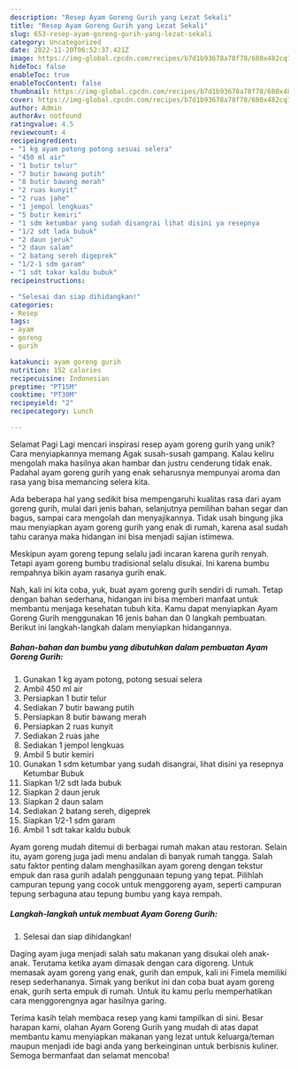 ```yaml
---
description: "Resep Ayam Goreng Gurih yang Lezat Sekali"
title: "Resep Ayam Goreng Gurih yang Lezat Sekali"
slug: 653-resep-ayam-goreng-gurih-yang-lezat-sekali
category: Uncategorized
date: 2022-11-20T06:52:37.421Z
image: https://img-global.cpcdn.com/recipes/b7d1b93678a78f78/680x482cq70/ayam-goreng-gurih-foto-resep-utama.jpg
hideToc: false
enableToc: true
enableTocContent: false
thumbnail: https://img-global.cpcdn.com/recipes/b7d1b93678a78f78/680x482cq70/ayam-goreng-gurih-foto-resep-utama.jpg
cover: https://img-global.cpcdn.com/recipes/b7d1b93678a78f78/680x482cq70/ayam-goreng-gurih-foto-resep-utama.jpg
author: Admin
authorAv: notfound
ratingvalue: 4.5
reviewcount: 4
recipeingredient:
- "1 kg ayam potong potong sesuai selera"
- "450 ml air"
- "1 butir telur"
- "7 butir bawang putih"
- "8 butir bawang merah"
- "2 ruas kunyit"
- "2 ruas jahe"
- "1 jempol lengkuas"
- "5 butir kemiri"
- "1 sdm ketumbar yang sudah disangrai lihat disini ya resepnya                      Ketumbar Bubuk"
- "1/2 sdt lada bubuk"
- "2 daun jeruk"
- "2 daun salam"
- "2 batang sereh digeprek"
- "1/2-1 sdm garam"
- "1 sdt takar kaldu bubuk"
recipeinstructions:

- "Selesai dan siap dihidangkan!"
categories:
- Resep
tags:
- ayam
- goreng
- gurih

katakunci: ayam goreng gurih 
nutrition: 152 calories
recipecuisine: Indonesian
preptime: "PT15M"
cooktime: "PT30M"
recipeyield: "2"
recipecategory: Lunch

---
```



Selamat Pagi Lagi mencari inspirasi resep ayam goreng gurih yang unik? Cara menyiapkannya memang Agak susah-susah gampang. Kalau keliru mengolah maka hasilnya akan hambar dan justru cenderung tidak enak. Padahal ayam goreng gurih yang enak seharusnya mempunyai aroma dan rasa yang bisa memancing selera kita.


Ada beberapa hal yang sedikit bisa mempengaruhi kualitas rasa dari ayam goreng gurih, mulai dari jenis bahan, selanjutnya pemilihan bahan segar dan bagus, sampai cara mengolah dan menyajikannya. Tidak usah bingung jika mau menyiapkan ayam goreng gurih yang enak di rumah, karena asal sudah tahu caranya maka hidangan ini bisa menjadi sajian istimewa.

Meskipun ayam goreng tepung selalu jadi incaran karena gurih renyah. Tetapi ayam goreng bumbu tradisional selalu disukai. Ini karena bumbu rempahnya bikin ayam rasanya gurih enak.


Nah, kali ini kita coba, yuk, buat ayam goreng gurih sendiri di rumah. Tetap dengan bahan sederhana, hidangan ini bisa memberi manfaat untuk membantu menjaga kesehatan tubuh kita. Kamu dapat menyiapkan Ayam Goreng Gurih menggunakan 16 jenis bahan dan 0 langkah pembuatan. Berikut ini langkah-langkah dalam menyiapkan hidangannya.

<!--inarticleads1-->

##### Bahan-bahan dan bumbu yang dibutuhkan dalam pembuatan Ayam Goreng Gurih:

1. Gunakan 1 kg ayam potong, potong sesuai selera
1. Ambil 450 ml air
1. Persiapkan 1 butir telur
1. Sediakan 7 butir bawang putih
1. Persiapkan 8 butir bawang merah
1. Persiapkan 2 ruas kunyit
1. Sediakan 2 ruas jahe
1. Sediakan 1 jempol lengkuas
1. Ambil 5 butir kemiri
1. Gunakan 1 sdm ketumbar yang sudah disangrai, lihat disini ya resepnya                      Ketumbar Bubuk
1. Siapkan 1/2 sdt lada bubuk
1. Siapkan 2 daun jeruk
1. Siapkan 2 daun salam
1. Sediakan 2 batang sereh, digeprek
1. Siapkan 1/2-1 sdm garam
1. Ambil 1 sdt takar kaldu bubuk


Ayam goreng mudah ditemui di berbagai rumah makan atau restoran. Selain itu, ayam goreng juga jadi menu andalan di banyak rumah tangga. Salah satu faktor penting dalam menghasilkan ayam goreng dengan tekstur empuk dan rasa gurih adalah penggunaan tepung yang tepat. Pilihlah campuran tepung yang cocok untuk menggoreng ayam, seperti campuran tepung serbaguna atau tepung bumbu yang kaya rempah. 

<!--inarticleads2-->

##### Langkah-langkah untuk membuat Ayam Goreng Gurih:


1. Selesai dan siap dihidangkan!

Daging ayam juga menjadi salah satu makanan yang disukai oleh anak-anak. Terutama ketika ayam dimasak dengan cara digoreng. Untuk memasak ayam goreng yang enak, gurih dan empuk, kali ini Fimela memiliki resep sederhananya. Simak yang berikut ini dan coba buat ayam goreng enak, gurih serta empuk di rumah. Untuk itu kamu perlu memperhatikan cara menggorengnya agar hasilnya garing. 

Terima kasih telah membaca resep yang kami tampilkan di sini. Besar harapan kami, olahan Ayam Goreng Gurih yang mudah di atas dapat membantu kamu menyiapkan makanan yang lezat untuk keluarga/teman maupun menjadi ide bagi anda yang berkeinginan untuk berbisnis kuliner. Semoga bermanfaat dan selamat mencoba!
